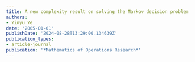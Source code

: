 ```yaml
---
title: A new complexity result on solving the Markov decision problem
authors:
- Yinyu Ye
date: '2005-01-01'
publishDate: '2024-08-28T13:29:00.134639Z'
publication_types:
- article-journal
publication: '*Mathematics of Operations Research*'
---
```

